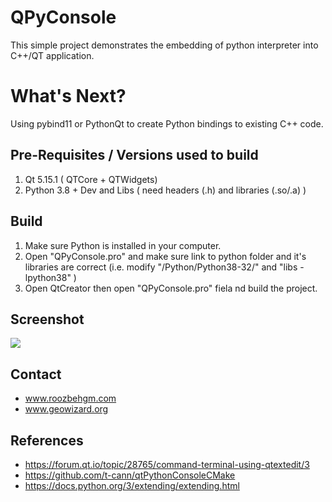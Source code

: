 # QPyConsole

This simple project demonstrates the embedding of python interpreter into C++/QT application.

# What's Next?

Using pybind11 or PythonQt to create Python bindings to existing C++ code.

## Pre-Requisites / Versions used to build

1) Qt 5.15.1 ( QTCore + QTWidgets)
2) Python 3.8 + Dev and Libs  ( need headers (.h) and libraries (.so/.a) )

## Build

1) Make sure Python is installed in your computer.
2) Open "QPyConsole.pro" and make sure link to python folder and it's libraries are correct (i.e. modify "/Python/Python38-32/" and "libs -lpython38" )
3) Open QtCreator then open "QPyConsole.pro" fiela nd build the project.

## Screenshot

![](https://github.com/roozbehg/QPyConsole/blob/master/screenshots/QPyConsole.png)

## Contact

* www.roozbehgm.com
* www.geowizard.org

## References

* https://forum.qt.io/topic/28765/command-terminal-using-qtextedit/3
* https://github.com/t-cann/qtPythonConsoleCMake
* https://docs.python.org/3/extending/extending.html